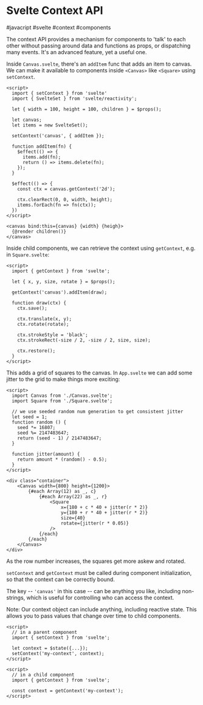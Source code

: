 # Svelte Context API
#javacript #svelte #context #components

The context API provides a mechanism for components to 'talk' to each other
without passing around data and functions as props, or dispatching many events.
It's an advanced feature, yet a useful one.

Inside `Canvas.svelte`, there's an `addItem` func that adds an item to canvas.
We can make it available to components inside `<Canvas>` like `<Square>`
using `setContext`.

```svelte
<script>
  import { setContext } from 'svelte'
  import { SvelteSet } from 'svelte/reactivity';

  let { width = 100, height = 100, children } = $props();

  let canvas;
  let items = new SvelteSet();

  setContext('canvas', { addItem });

  function addItem(fn) {
    $effect(() => {
      items.add(fn);
      return () => items.delete(fn);
    });
  }

  $effect(() => {
    const ctx = canvas.getContext('2d');

    ctx.clearRect(0, 0, width, height);
    items.forEach(fn => fn(ctx));
  })
</script>

<canvas bind:this={canvas} {width} {heigh}>
  {@render children()}
</canvas>
```

Inside child components, we can retrieve the context using `getContext`,
e.g. in `Square.svelte`:
```svelte
<script>
  import { getContext } from 'svelte';

  let { x, y, size, rotate } = $props();

  getContext('canvas').addItem(draw);

  function draw(ctx) {
    ctx.save();

    ctx.translate(x, y);
    ctx.rotate(rotate);

    ctx.strokeStyle = 'black';
    ctx.strokeRect(-size / 2, -size / 2, size, size);

    ctx.restore();
  }
</script>
```

This adds a grid of squares to the canvas.
In `App.svelte` we can add some jitter to the grid to make things more exciting:
```svelte
<script>
  import Canvas from './Canvas.svelte';
  import Square from './Square.svelte';

  // we use seeded random num generation to get consistent jitter
  let seed = 1;
  function random () {
    seed *= 16807;
    seed %= 2147483647;
    return (seed - 1) / 2147483647;
  }

  function jitter(amount) {
    return amount * (random() - 0.5);
  }
</script>

<div class="container">
	<Canvas width={800} height={1200}>
		{#each Array(12) as _, c}
			{#each Array(22) as _, r}
				<Square
					x={180 + c * 40 + jitter(r * 2)}
					y={180 + r * 40 + jitter(r * 2)}
					size={40}
					rotate={jitter(r * 0.05)}
				/>
			{/each}
		{/each}
	</Canvas>
</div>
```
As the row number increases, the squares get more askew and rotated.

`setContext` and `getContext` must be called during component initialization,
so that the context can be correctly bound.

The key -- `'canvas'` in this case -- can be anything you like,
including non-strings,
which is useful for controlling who can access the context.

Note: Our context object can include anything, including reactive state.
This allows you to pass values that change over time to child components.
```svelte
<script>
  // in a parent component
  import { setContext } from 'svelte';

  let context = $state({...});
  setContext('my-context', context);
</script>
```
```svelte
<script>
  // in a child component
  import { getContext } from 'svelte';

  const context = getContext('my-context');
</script>
```

